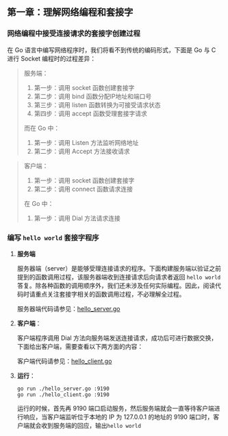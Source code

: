 ## 第一章：理解网络编程和套接字

### 网络编程中接受连接请求的套接字创建过程

在 Go 语言中编写网络程序时，我们将看不到传统的编码形式，下面是 Go 与 C 进行 Socket 编程时的过程差异：

> 服务端：
> 
> 1. 第一步：调用 socket 函数创建套接字
> 2. 第二步：调用 bind 函数分配IP地址和端口号
> 3. 第三步：调用 listen 函数转换为可接受请求状态
> 4. 第四步：调用 accept 函数受理套接字请求
> 
> 而在 Go 中：
> 
> 1. 第一步：调用 Listen 方法监听网络地址
> 2. 第二步：调用 Accept 方法接收请求


> 客户端：
> 
> 1. 第一步：调用 socket 函数创建套接字
> 2. 第二步：调用 connect 函数请求连接
> 
> 在 Go 中：
> 
> 1. 第一步：调用 Dial 方法请求连接

### 编写 `hello world` 套接字程序

1. **服务端**

   服务器端（server）是能够受理连接请求的程序。下面构建服务端以验证之前提到的函数调用过程，该服务器端收到连接请求后向请求者返回 `hello world` 答复。除各种函数的调用顺序外，我们还未涉及任何实际编程。因此，阅读代码时请重点关注套接字相关的函数调用过程，不必理解全过程。

   服务器端代码请参见：[hello_server.go](./hello_server.go)

2. **客户端**：

   客户端程序调用 Dial 方法向服务端发送连接请求，成功后可进行数据交换，下面给出客户端，需要查看以下两方面的内容：

   客户端代码请参见：[hello_client.go](./hello_client.go)

3. **运行**：

   ```shell
   go run ./hello_server.go :9190
   go run ./hello_client.go :9190
   ```

   运行的时候，首先再 9190 端口启动服务，然后服务端就会一直等待客户端进行响应，当客户端监听位于本地的 IP 为 127.0.0.1 的地址的 9190 端口时，客户端就会收到服务端的回应，输出`hello world`
